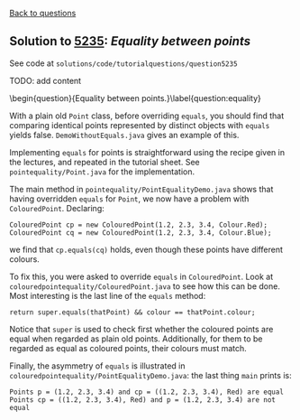 [Back to questions](../README.md)

## Solution to [5235](../questions/5235): *Equality between points*

See code at `solutions/code/tutorialquestions/question5235`

TODO: add content


\begin{question}{Equality between points.}\label{question:equality}

With a plain old `Point` class, before overriding `equals`, you should find that
comparing identical points represented by distinct objects with `equals` yields false.
`DemoWithoutEquals.java` gives an example of this.

Implementing `equals` for points is straightforward using the recipe given in the lectures,
and repeated in the tutorial sheet.  See `pointequality/Point.java` for the implementation.

The main method in `pointequality/PointEqualityDemo.java` shows that having overridden
`equals` for `Point`, we now have a problem with `ColouredPoint`.  Declaring:

```
ColouredPoint cp = new ColouredPoint(1.2, 2.3, 3.4, Colour.Red);
ColouredPoint cq = new ColouredPoint(1.2, 2.3, 3.4, Colour.Blue);
```

we find that `cp.equals(cq)` holds, even though these points have different colours.

To fix this, you were asked to override `equals` in `ColouredPoint`.  Look at
`colouredpointequality/ColouredPoint.java` to see how this can be done.  Most interesting
is the last line of the `equals` method:

```
return super.equals(thatPoint) && colour == thatPoint.colour;
```

Notice that `super` is used to check first whether the coloured points are equal when
regarded as plain old points.  Additionally, for them to be regarded as equal as coloured points,
their colours must match.

Finally, the asymmetry of `equals` is illustrated in `colouredpointequality/PointEqualityDemo.java`:
the last thing `main` prints is:


```
Points p = (1.2, 2.3, 3.4) and cp = ((1.2, 2.3, 3.4), Red) are equal
Points cp = ((1.2, 2.3, 3.4), Red) and p = (1.2, 2.3, 3.4) are not equal
```


